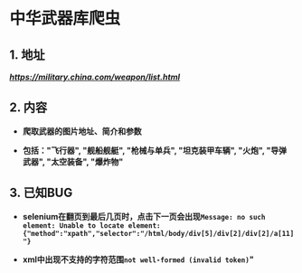 # 中华武器库爬虫 #

## 1. 地址 ##

***https://military.china.com/weapon/list.html***

## 2. 内容 ##

- **爬取武器的图片地址、简介和参数**

- **包括："飞行器", "舰船舰艇", "枪械与单兵", "坦克装甲车辆", "火炮", "导弹武器", "太空装备", "爆炸物"**

## 3. 已知BUG ##

- **selenium在翻页到最后几页时，点击下一页会出现`Message: no such element: Unable to locate element: {"method":"xpath","selector":"/html/body/div[5]/div[2]/div[2]/a[11]"}`**

- **xml中出现不支持的字符范围`not well-formed (invalid token)`"**